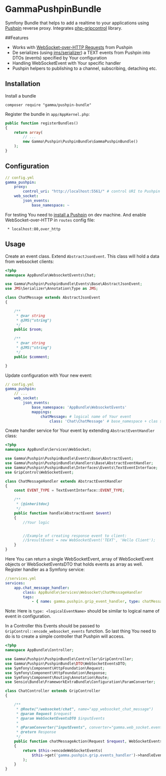 # GammaPushpinBundle
Symfony Bundle that helps to add a realtime to your applications using [Pushpin](http://pushpin.org/) reverse proxy. Integrates [php-gripcontrol](https://github.com/fanout/php-gripcontrol) library.

##Features
- Works with [WebSocket-over-HTTP Requests](https://github.com/fanout/pushpin/blob/master/docs/websocket-over-http.md) from Pushpin
- De serializes (using [jms/serializer](http://jmsyst.com/libs/serializer)) a TEXT events from Pushpin into DTOs (events) specified by Your configuration
- Handling WebSocketEvent with Your specific handler
- Pushpin helpers to publishing to a channel, subscribing, detaching etc.

Installation
------------
Install a bundle

    composer require "gamma/pushpin-bundle"

Register the bundle in `app/AppKernel.php`:

``` php
public function registerBundles()
{
    return array(
        // ...
        new Gamma\Pushpin\PushpinBundle\GammaPushpinBundle()
    );
}
```

Configuration
------------
```yaml
// config.yml
gamma_pushpin:
    proxy:
        control_uri: "http://localhost:5561/" # control URI to Pushpin
    web_socket:
        json_events:
            base_namespace: ~
```
For testing You need to [install a Pushpin](http://pushpin.org/docs/#install) on dev machine.
And enable WebSocket-over-HTTP in ```routes``` config file:

``` * localhost:80,over_http```

Usage
------------
Create an event class. Extend ```AbstractJsonEvent```. This class will hold a data from websocket clients:
```php
<?php
namespace AppBundle\WebsocketEvents\Chat;

use Gamma\Pushpin\PushpinBundle\Events\Base\AbstractJsonEvent;
use JMS\Serializer\Annotation\Type as JMS;

class ChatMessage extends AbstractJsonEvent
{

    /**
     * @var string
     * @JMS("string")
     */
    public $room;

    /**
     * @var string
     * @JMS("string")
     */
    public $comment;

}
```
Update configuration with Your new event:
```yaml
// config.yml
gamma_pushpin:
    // ...
    web_socket:
        json_events:
            base_namespace: 'AppBundle\WebsocketEvents'
            mappings:
                chatMessage: # logical name of Your event
                    class: 'Chat\ChatMessage' # base_namespace + clas should give fully qualified class name
```
Create handler service for Your event by extending ```AbstractEventHandler``` class:
```php
<?php
namespace AppBundle\Services\WebSocket;

use Gamma\Pushpin\PushpinBundle\Events\Base\AbstractEvent;
use Gamma\Pushpin\PushpinBundle\Handlers\Base\AbstractEventHandler;
use Gamma\Pushpin\PushpinBundle\Interfaces\Events\TextEventInterface;
use GripControl\WebSocketEvent;

class ChatMessageHandler extends AbstractEventHandler
{
    const EVENT_TYPE = TextEventInterface::EVENT_TYPE;

    /**
     * {@inheritdoc}
     */
    public function handle(AbstractEvent $event)
    {
        //Your logic


        //Example of creating response event to client:
        //$resultEvent = new WebSocketEvent('TEXT', 'Hello Client');
    }
}
````
Here You can return a single WebSocketEvent, array of WebSocketEvent objects or WebSocketEventsDTO that holds events as array as well.
Register handler as a Symfony service:
```YAML
//services.yml
services:
    app.chat_message_handler:
        class: AppBundle\Services\Websocket\ChatMessageHandler
        tags:
            - { name: gamma.pushpin.grip_event_handler, type: chatMessage }
```
Note: Here is ```type: <logicalEventName>``` should be similar to logical name of event in configuration.

In a Controller this Events should be passed to ```GripControl::encode_websocket_events``` function.
So last thing You need to do is to create a simple controller that Pushpin will access.
```php
<?php
namespace AppBundle\Controller;

use Gamma\Pushpin\PushpinBundle\Controller\GripController;
use Gamma\Pushpin\PushpinBundle\DTO\WebSocketEventsDTO;
use Symfony\Component\HttpFoundation\Request;
use Symfony\Component\HttpFoundation\Response;
use Symfony\Component\Routing\Annotation\Route;
use Sensio\Bundle\FrameworkExtraBundle\Configuration\ParamConverter;

class ChatController extends GripController
{

    /**
     * @Route("/websocket/chat", name="app_websocket_chat_message")
     * @param Request $request
     * @param WebSocketEventsDTO $inputEvents
     *
     * @ParamConverter("inputEvents", converter="gamma.web_socket.events", options={"format": "json"})
     * @return Response
     */
    public function chatMessageAction(Request $request, WebSocketEventsDTO $inputEvents)
    {
        return $this->encodeWebSocketEvents(
            $this->get('gamma.pushpin.grip.events_handler')->handleEvents($inputEvents)
        );
    }
}
```
